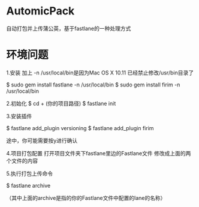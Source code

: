 # AutomicPack
自动打包并上传蒲公英，基于fastlane的一种处理方式


# 环境问题
1.安装
加上 -n /usr/local/bin是因为Mac OS X 10.11 已经禁止修改/usr/bin目录了

$ sudo gem install fastlane -n /usr/local/bin
$ sudo gem install firim -n /usr/local/bin


2.初始化
$ cd + (你的项目路径)
$ fastlane init

3.安装插件

$ fastlane add_plugin versioning
$ fastlane add_plugin firim

途中，你可能需要按y进行确认


4.项目打包配置
打开项目文件夹下fastlane里边的Fastlane文件
修改成上面的两个文件的内容


5.执行打包上传命令

$ fastlane archive

（其中上面的archive是指的你的Fastlane文件中配置的lane的名称）
